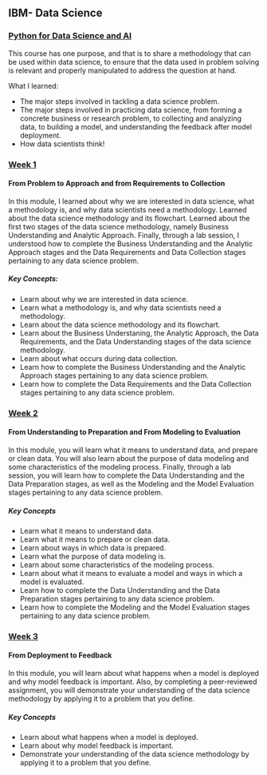 ## IBM- Data Science

### [Python for Data Science and AI](https://www.coursera.org/learn/python-for-applied-data-science-ai/home/info)   

This course has one purpose, and that is to share a methodology that can be used within data science, to ensure that the data used in problem solving is relevant and properly manipulated to address the question at hand.

What I learned:   
- The major steps involved in tackling a data science problem.
- The major steps involved in practicing data science, from forming a concrete business or research problem, to collecting and analyzing data, to building a model, and understanding the feedback after model deployment.
- How data scientists think!

### [Week 1](https://github.com/kk289/IBM-Data-Science/tree/master/Course%203_Data%20Science%20Methodology/Week%201)        
#### From Problem to Approach and from Requirements to Collection   
In this module, I learned about why we are interested in data science, what a methodology is, and why data scientists need a methodology. Learned about the data science methodology and its flowchart. Learned about the first two stages of the data science methodology, namely Business Understanding and Analytic Approach. Finally, through a lab session, I understood how to complete the Business Understanding and the Analytic Approach stages and the Data Requirements and Data Collection stages pertaining to any data science problem.    

##### Key Concepts:   
- Learn about why we are interested in data science.
- Learn what a methodology is, and why data scientists need a methodology.
- Learn about the data science methodology and its flowchart.
- Learn about the Business Understaning, the Analytic Approach, the Data Requirements, and the Data Understanding stages of the data science methodology.
- Learn about what occurs during data collection.
- Learn how to complete the Business Understanding and the Analytic Approach stages pertaining to any data science problem.
- Learn how to complete the Data Requirements and the Data Collection stages pertaining to any data science problem.    


### [Week 2](./Week%202)    
#### From Understanding to Preparation and From Modeling to Evaluation
In this module, you will learn what it means to understand data, and prepare or clean data. You will also learn about the purpose of data modeling and some characteristics of the modeling process. Finally, through a lab session, you will learn how to complete the Data Understanding and the Data Preparation stages, as well as the Modeling and the Model Evaluation stages pertaining to any data science problem.   

##### Key Concepts
- Learn what it means to understand data.
- Learn what it means to prepare or clean data.
- Learn about ways in which data is prepared.
- Learn what the purpose of data modeling is.
- Learn about some characteristics of the modeling process.
- Learn about what it means to evaluate a model and ways in which a model is evaluated.
- Learn how to complete the Data Understanding and the Data Preparation stages pertaining to any data science problem.
- Learn how to complete the Modeling and the Model Evaluation stages pertaining to any data science problem.

### [Week 3](./Week%203)   
#### From Deployment to Feedback
In this module, you will learn about what happens when a model is deployed and why model feedback is important. Also, by completing a peer-reviewed assignment, you will demonstrate your understanding of the data science methodology by applying it to a problem that you define.

##### Key Concepts
- Learn about what happens when a model is deployed.
- Learn about why model feedback is important.
- Demonstrate your understanding of the data science methodology by applying it to a problem that you define.

